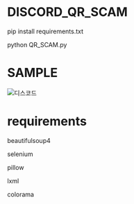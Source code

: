 # DISCORD_QR_SCAM

pip install requirements.txt

python QR_SCAM.py

# SAMPLE
![디스코드](https://user-images.githubusercontent.com/101671122/158471134-d7a8f304-6e01-483a-8a8a-6de7310f5680.png)


# requirements

beautifulsoup4

selenium

pillow

lxml

colorama
